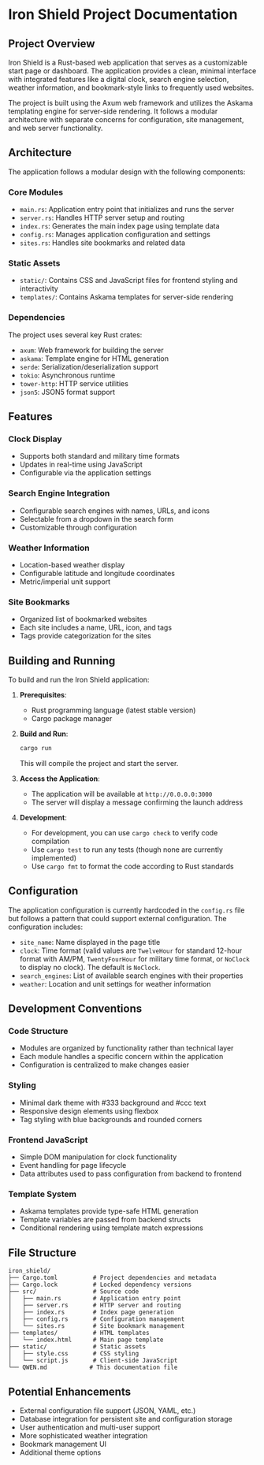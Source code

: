 # Iron Shield Project Documentation

## Project Overview

Iron Shield is a Rust-based web application that serves as a customizable start page or dashboard. The application provides a clean, minimal interface with integrated features like a digital clock, search engine selection, weather information, and bookmark-style links to frequently used websites.

The project is built using the Axum web framework and utilizes the Askama templating engine for server-side rendering. It follows a modular architecture with separate concerns for configuration, site management, and web server functionality.

## Architecture

The application follows a modular design with the following components:

### Core Modules

- `main.rs`: Application entry point that initializes and runs the server
- `server.rs`: Handles HTTP server setup and routing
- `index.rs`: Generates the main index page using template data
- `config.rs`: Manages application configuration and settings
- `sites.rs`: Handles site bookmarks and related data

### Static Assets

- `static/`: Contains CSS and JavaScript files for frontend styling and interactivity
- `templates/`: Contains Askama templates for server-side rendering

### Dependencies

The project uses several key Rust crates:

- `axum`: Web framework for building the server
- `askama`: Template engine for HTML generation
- `serde`: Serialization/deserialization support
- `tokio`: Asynchronous runtime
- `tower-http`: HTTP service utilities
- `json5`: JSON5 format support

## Features

### Clock Display

- Supports both standard and military time formats
- Updates in real-time using JavaScript
- Configurable via the application settings

### Search Engine Integration

- Configurable search engines with names, URLs, and icons
- Selectable from a dropdown in the search form
- Customizable through configuration

### Weather Information

- Location-based weather display
- Configurable latitude and longitude coordinates
- Metric/imperial unit support

### Site Bookmarks

- Organized list of bookmarked websites
- Each site includes a name, URL, icon, and tags
- Tags provide categorization for the sites

## Building and Running

To build and run the Iron Shield application:

1. **Prerequisites**:
   - Rust programming language (latest stable version)
   - Cargo package manager

2. **Build and Run**:

   ```bash
   cargo run
   ```

   This will compile the project and start the server.

3. **Access the Application**:
   - The application will be available at `http://0.0.0.0:3000`
   - The server will display a message confirming the launch address

4. **Development**:
   - For development, you can use `cargo check` to verify code compilation
   - Use `cargo test` to run any tests (though none are currently implemented)
   - Use `cargo fmt` to format the code according to Rust standards

## Configuration

The application configuration is currently hardcoded in the `config.rs` file but follows a pattern that could support external configuration. The configuration includes:

- `site_name`: Name displayed in the page title
- `clock`: Time format (valid values are `TwelveHour` for standard 12-hour format with AM/PM, `TwentyFourHour` for military time format, or `NoClock` to display no clock). The default is `NoClock`.
- `search_engines`: List of available search engines with their properties
- `weather`: Location and unit settings for weather information

## Development Conventions

### Code Structure

- Modules are organized by functionality rather than technical layer
- Each module handles a specific concern within the application
- Configuration is centralized to make changes easier

### Styling

- Minimal dark theme with #333 background and #ccc text
- Responsive design elements using flexbox
- Tag styling with blue backgrounds and rounded corners

### Frontend JavaScript

- Simple DOM manipulation for clock functionality
- Event handling for page lifecycle
- Data attributes used to pass configuration from backend to frontend

### Template System

- Askama templates provide type-safe HTML generation
- Template variables are passed from backend structs
- Conditional rendering using template match expressions

## File Structure

```
iron_shield/
├── Cargo.toml          # Project dependencies and metadata
├── Cargo.lock          # Locked dependency versions
├── src/                # Source code
│   ├── main.rs         # Application entry point
│   ├── server.rs       # HTTP server and routing
│   ├── index.rs        # Index page generation
│   ├── config.rs       # Configuration management
│   └── sites.rs        # Site bookmark management
├── templates/          # HTML templates
│   └── index.html      # Main page template
├── static/             # Static assets
│   ├── style.css       # CSS styling
│   └── script.js       # Client-side JavaScript
└── QWEN.md            # This documentation file
```

## Potential Enhancements

- External configuration file support (JSON, YAML, etc.)
- Database integration for persistent site and configuration storage
- User authentication and multi-user support
- More sophisticated weather integration
- Bookmark management UI
- Additional theme options
